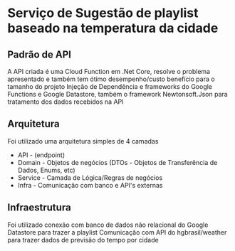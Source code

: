 # Serviço de Sugestão de playlist baseado na temperatura da cidade

## Padrão de API
A API criada é uma Cloud Function em .Net Core, resolve o problema apresentado e também tem ótimo desempenho/custo benefício para o tamanho do projeto
Injeção de Dependência e frameworks do Google Functions e Google Datastore, também o framework Newtonsoft.Json para tratamento dos dados recebidos na API

## Arquitetura
Foi utilizado uma arquitetura simples de 4 camadas
* API - (endpoint)
* Domain - Objetos de negócios (DTOs - Objetos de Transferência de Dados, Enums, etc)
* Service - Camada de Lógica/Regras de negócios
* Infra - Comunicação com banco e API's externas

## Infraestrutura
Foi utilizado conexão com banco de dados não relacional do Google Datastore para trazer a playlist
Comunicação com API do hgbrasil/weather para trazer dados de previsão do tempo por cidade
